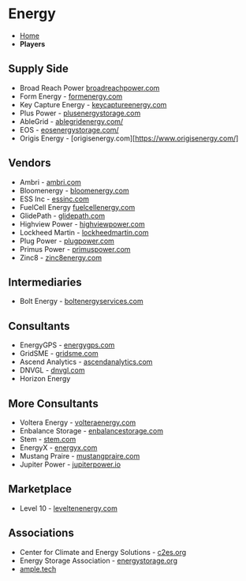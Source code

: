 # Energy

- [Home](index.md)
- **Players**

## Supply Side

- Broad Reach Power [broadreachpower.com](https://broadreachpower.com/)
- Form Energy - [formenergy.com](https://formenergy.com/)
- Key Capture Energy - [keycaptureenergy.com](https://www.keycaptureenergy.com/)
- Plus Power - [plusenergystorage.com](https://www.plusenergystorage.com/)
- AbleGrid - [ablegridenergy.com/](https://ablegridenergy.com/)
- EOS - [eosenergystorage.com/](https://eosenergystorage.com/)
- Origis Energy - [origisenergy.com][https://www.origisenergy.com/]

## Vendors

- Ambri - [ambri.com](https://ambri.com/)
- Bloomenergy - [bloomenergy.com](https://www.bloomenergy.com/)
- ESS Inc - [essinc.com](https://essinc.com/)
- FuelCell Energy [fuelcellenergy.com](https://www.fuelcellenergy.com/)
- GlidePath - [glidepath.com](https://glidepath.net/)
- Highview Power - [highviewpower.com](https://highviewpower.com/)
- Lockheed Martin - [lockheedmartin.com](https://www.lockheedmartin.com/en-us/capabilities/energy/energy-storage.html)
- Plug Power - [plugpower.com](https://www.plugpower.com/)
- Primus Power - [primuspower.com](https://www.primuspower.com/en/)
- Zinc8 - [zinc8energy.com](https://www.zinc8energy.com/)

## Intermediaries

- Bolt Energy - [boltenergyservices.com](boltenergyservices.com)

## Consultants

- EnergyGPS - [energygps.com](energygps.com)
- GridSME - [gridsme.com](gridsme.com)
- Ascend Analytics - [ascendanalytics.com](ascendanalytics.com)
- DNVGL - [dnvgl.com](dnvgl.com)
- Horizon Energy

## More Consultants

- Voltera Energy - [volteraenergy.com](volteraenergy.com)
- Enbalance Storage - [enbalancestorage.com](enbalancestorage.com)
- Stem - [stem.com](stem.com)
- EnergyX - [energyx.com](energyx.com)
- Mustang Praire - [mustangpraire.com](mustangpraire.com)
- Jupiter Power - [jupiterpower.io](https://www.jupiterpower.io/)

## Marketplace

- Level 10 - [leveltenenergy.com](leveltenenergy.com)

## Associations

- Center for Climate and Energy Solutions - [c2es.org](c2es.org)
- Energy Storage Association - [energystorage.org](energystorage.org)
- [ample.tech](ample.tech)
